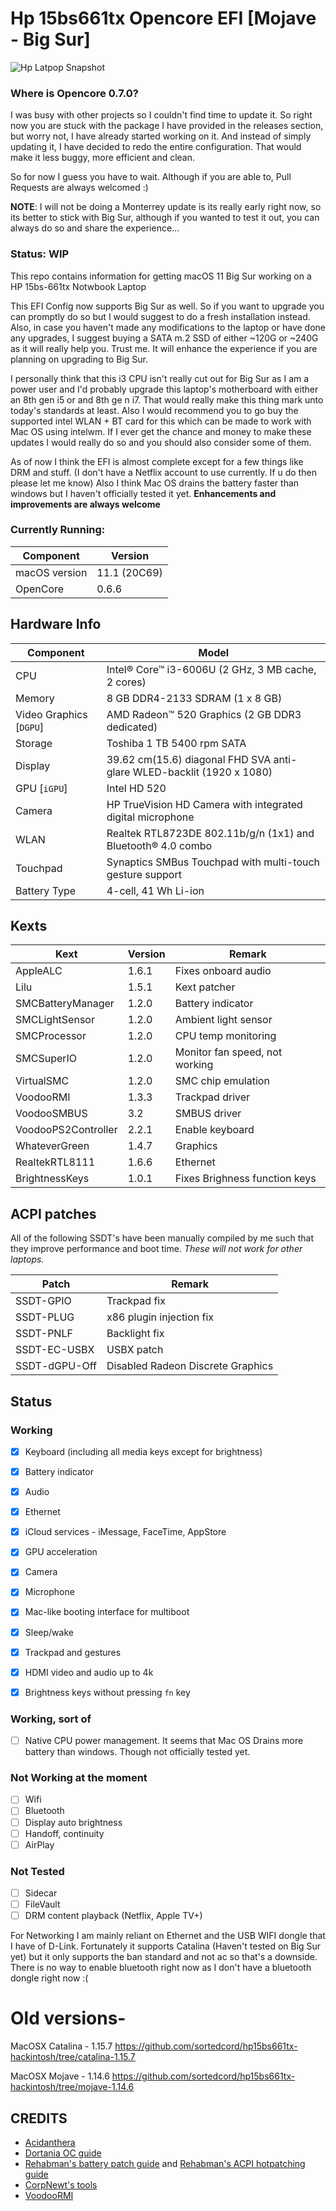 # Hp 15bs661tx Opencore EFI [Mojave - Big Sur]
![Hp Latpop Snapshot](https://github.com/sortedcord/hp15bs661tx-hackintosh/blob/master/Docs/HP-Image.png)

### Where is Opencore 0.7.0?

I was busy with other projects so I couldn't find time to update it. So right now you are stuck with the package I have provided in the releases section, but worry not, I have already started working on it. And instead of simply updating it, I have decided to redo the entire configuration. That would make it less buggy, more efficient and clean.

So for now I guess you have to wait. Although if you are able to, Pull Requests are always welcomed :)

**NOTE**: I will not be doing a Monterrey update is its really early right now, so its better to stick with Big Sur, although if you wanted to test it out, you can always do so and share the experience...


### Status: WIP

This repo contains information for getting macOS 11 Big Sur working on a HP 15bs-661tx Notwbook Laptop

This EFI Config now supports Big Sur as well. So if you want to upgrade you can promptly do so but I would suggest to do a fresh installation instead. Also, in case you haven't made any modifications to the laptop or have done any upgrades, I suggest buying a SATA m.2 SSD of either ~120G or ~240G as it will really help you. Trust me. It will enhance the experience if you are planning on upgrading to Big Sur.

I personally think that this i3 CPU isn't really cut out for Big Sur as I am a power user and I'd probably upgrade this laptop's motherboard with either an 8th gen i5 or and 8th ge n i7. That would really make this thing mark unto today's standards at least. Also I would recommend you to go buy the supported intel WLAN + BT card for this which can be made to work with Mac OS using intelwm. If I ever get the chance and money to make these updates I would really do so and you should also consider some of them.

As of now I think the EFI is almost complete except for a few things like DRM and stuff. (I don't have a Netflix account to use currently. If u do then please let me know) Also I think Mac OS drains the battery faster than windows but I haven't officially tested it yet. **Enhancements and improvements are always welcome**

### Currently Running:


| Component     | Version      |
| ------------- | ------------ |
| macOS version | 11.1 (20C69) |
| OpenCore      | 0.6.6        |

## Hardware Info

| Component | Model                                   |
| --------- | --------------------------------------- |
| CPU                           | Intel® Core™ i3-6006U (2 GHz, 3 MB cache, 2 cores)                    |
| Memory                        | 8 GB DDR4-2133 SDRAM (1 x 8 GB)                                       |
| Video Graphics [`DGPU`]       | AMD Radeon™ 520 Graphics (2 GB DDR3 dedicated)                        |
| Storage                       | Toshiba 1 TB 5400 rpm SATA                                            |
| Display                       | 39.62 cm(15.6) diagonal FHD SVA anti-glare WLED-backlit (1920 x 1080) |
| GPU [`iGPU`]                  | Intel HD 520                                                          |
| Camera                        | HP TrueVision HD Camera with integrated digital microphone            |
| WLAN                          | Realtek RTL8723DE 802.11b/g/n (1x1) and Bluetooth® 4.0 combo          |
| Touchpad                      | Synaptics SMBus Touchpad with multi-touch gesture support             |
| Battery Type                  | 4-cell, 41 Wh Li-ion                                                  |

## Kexts

| Kext                   | Version     | Remark                                   |
| ---------------------- | ----------- | ---------------------------------------- |
| AppleALC               | 1.6.1       | Fixes onboard audio                      |
| Lilu                   | 1.5.1       | Kext patcher                             |
| SMCBatteryManager      | 1.2.0       | Battery indicator                        |
| SMCLightSensor         | 1.2.0       | Ambient light sensor                     |
| SMCProcessor           | 1.2.0       | CPU temp monitoring                      |
| SMCSuperIO             | 1.2.0       | Monitor fan speed, not working           |
| VirtualSMC             | 1.2.0       | SMC chip emulation                       |
| VoodooRMI              | 1.3.3       | Trackpad driver                          |
| VoodooSMBUS            | 3.2         | SMBUS driver                             |
| VoodooPS2Controller    | 2.2.1       | Enable keyboard                          |
| WhateverGreen          | 1.4.7       | Graphics                                 |
| RealtekRTL8111         | 1.6.6       | Ethernet                                 |
| BrightnessKeys         | 1.0.1       | Fixes Brighness function keys            | 

## ACPI patches

All of the following SSDT's have been manually compiled by me such that they improve performance and boot time. *These will not work for other laptops.*

| Patch                 | Remark                         |
| --------------------- | ------------------------------ |
| SSDT-GPIO             | Trackpad fix                   |
| SSDT-PLUG             | x86 plugin injection fix       |
| SSDT-PNLF             | Backlight fix                  |
| SSDT-EC-USBX          | USBX patch                     |
| SSDT-dGPU-Off         | Disabled Radeon Discrete Graphics|
## Status

### Working

- [x] Keyboard (including all media keys except for brightness)
- [x] Battery indicator
- [x] Audio
- [x] Ethernet
- [x] iCloud services - iMessage, FaceTime, AppStore
- [x] GPU acceleration
- [x] Camera
- [x] Microphone
- [x] Mac-like booting interface for multiboot
- [x] Sleep/wake
- [x] Trackpad and gestures
- [x] HDMI video and audio up to 4k
- [x] Brightness keys without pressing `fn` key


### Working, sort of

- [ ] Native CPU power management. It seems that Mac OS Drains more battery than windows. Though not officially tested yet.

### Not Working at the moment
- [ ] Wifi
- [ ] Bluetooth
- [ ] Display auto brightness
- [ ] Handoff, continuity
- [ ] AirPlay

### Not Tested

- [ ] Sidecar
- [ ] FileVault
- [ ] DRM content playback (Netflix, Apple TV+)

For Networking I am mainly reliant on Ethernet and the USB WIFI dongle that I have of D-Link. Fortunately it supports Catalina (Haven't tested on Big Sur yet) but it only supports the ban standard and not ac so that's a downside. There is no way to enable bluetooth right now as I don't have a bluetooth dongle right now :(


# Old versions-
MacOSX Catalina - 1.15.7 https://github.com/sortedcord/hp15bs661tx-hackintosh/tree/catalina-1.15.7

MacOSX Mojave - 1.14.6 https://github.com/sortedcord/hp15bs661tx-hackintosh/tree/mojave-1.14.6

## CREDITS

- [Acidanthera](https://github.com/acidanthera)
- [Dortania OC guide](https://dortania.github.io/OpenCore-Install-Guide/)
- [Rehabman's battery patch guide](https://www.tonymacx86.com/threads/guide-how-to-patch-dsdt-for-working-battery-status.116102/) and [Rehabman's ACPI hotpatching guide](https://www.tonymacx86.com/threads/guide-using-clover-to-hotpatch-acpi.200137/)
- [CorpNewt's tools](https://github.com/corpnewt)
- [VoodooRMI](https://github.com/VoodooSMBus/VoodooRMI)
